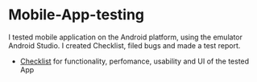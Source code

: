 # Mobile-App-testing
I tested mobile application on the Android platform, using the emulator Android Studio.
I created Checklist, filed bugs and made a test report.
<ul>
<li>  <a href="https://docs.google.com/spreadsheets/d/1E1Pp57bA3k3aFG174VOLQiFdkKFIr4Vz/edit?usp=sharing&ouid=113594371135997658084&rtpof=true&sd=true">Checklist</a> for functionality, perfomance, usability and UI of the tested App </li>
